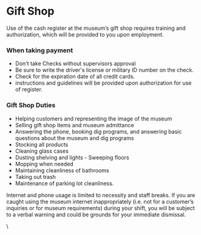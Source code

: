 # Gift Shop

Use of the cash register at the museum’s gift shop requires training and authorization, which will be provided to you upon employment.&#x20;

### When taking payment&#x20;

* Don't take Checks without supervisors approval
* Be sure to write the driver's license or military ID number on the check.
* Check for the expiration date of all credit cards.
* instructions and guidelines will be provided upon authorization for use of register.

### Gift Shop Duties

* Helping customers and representing the image of the museum
* Selling gift shop items and museum admittance
* Answering the phone, booking dig programs, and answering basic questions about the museum and dig programs
* Stocking all products
* Cleaning glass cases
* Dusting shelving and lights - Sweeping floors
* Mopping when needed
* Maintaining cleanliness of bathrooms
* Taking out trash
* Maintenance of parking lot cleanliness.

Internet and phone usage is limited to necessity and staff breaks. If you are caught using the museum internet inappropriately (i.e. not for a customer’s inquiries or for museum requirements) during your shift, you will be subject to a verbal warning and could be grounds for your immediate dismissal.

\
